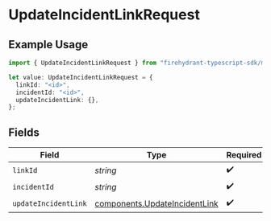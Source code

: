 # UpdateIncidentLinkRequest

## Example Usage

```typescript
import { UpdateIncidentLinkRequest } from "firehydrant-typescript-sdk/models/operations";

let value: UpdateIncidentLinkRequest = {
  linkId: "<id>",
  incidentId: "<id>",
  updateIncidentLink: {},
};
```

## Fields

| Field                                                                          | Type                                                                           | Required                                                                       | Description                                                                    |
| ------------------------------------------------------------------------------ | ------------------------------------------------------------------------------ | ------------------------------------------------------------------------------ | ------------------------------------------------------------------------------ |
| `linkId`                                                                       | *string*                                                                       | :heavy_check_mark:                                                             | N/A                                                                            |
| `incidentId`                                                                   | *string*                                                                       | :heavy_check_mark:                                                             | N/A                                                                            |
| `updateIncidentLink`                                                           | [components.UpdateIncidentLink](../../models/components/updateincidentlink.md) | :heavy_check_mark:                                                             | N/A                                                                            |